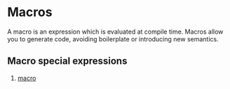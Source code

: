 # Macros

A macro is an expression which is evaluated at compile time. Macros
allow you to generate code, avoiding boilerplate or introducing new
semantics.

## Macro special expressions

1. [macro](Macros-Macro.md)
